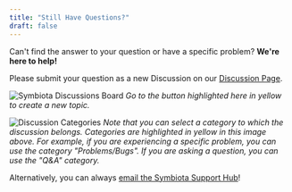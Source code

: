 ```yaml
---
title: "Still Have Questions?"
draft: false
---
```


Can't find the answer to your question or have a specific problem? **We're here to help!**

Please submit your question as a new Discussion on our [Discussion Page](https://github.com/BioKIC/symbiota-docs/discussions).

![Symbiota Discussions Board](/symbiota-docs/images/discussions_highlighted.PNG)
*Go to the button highlighted here in yellow to create a new topic.*

![Discussion Categories](/symbiota-docs/images/categories_highlighted.PNG)
*Note that you can select a category to which the discussion belongs. Categories are highlighted in yellow in this image above. For example, if you are experiencing a specific problem, you can use the category "Problems/Bugs". If you are asking a question, you can use the "Q&A" category.*

Alternatively, you can always [email the Symbiota Support Hub](mailto:symbiota@asu.edu)!
